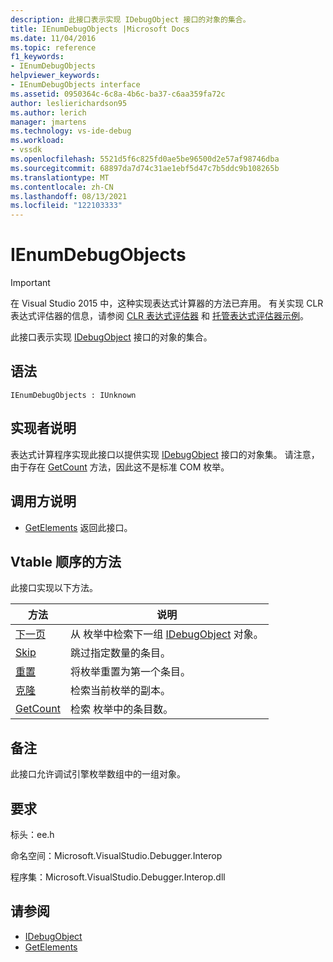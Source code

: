 ```yaml
---
description: 此接口表示实现 IDebugObject 接口的对象的集合。
title: IEnumDebugObjects |Microsoft Docs
ms.date: 11/04/2016
ms.topic: reference
f1_keywords:
- IEnumDebugObjects
helpviewer_keywords:
- IEnumDebugObjects interface
ms.assetid: 0950364c-6c8a-4b6c-ba37-c6aa359fa72c
author: leslierichardson95
ms.author: lerich
manager: jmartens
ms.technology: vs-ide-debug
ms.workload:
- vssdk
ms.openlocfilehash: 5521d5f6c825fd0ae5be96500d2e57af98746dba
ms.sourcegitcommit: 68897da7d74c31ae1ebf5d47c7b5ddc9b108265b
ms.translationtype: MT
ms.contentlocale: zh-CN
ms.lasthandoff: 08/13/2021
ms.locfileid: "122103333"
---
```

# <a name="ienumdebugobjects"></a>IEnumDebugObjects
> [!IMPORTANT]
> 在 Visual Studio 2015 中，这种实现表达式计算器的方法已弃用。 有关实现 CLR 表达式评估器的信息，请参阅 [CLR 表达式评估器](https://github.com/Microsoft/ConcordExtensibilitySamples/wiki/CLR-Expression-Evaluators) 和 [托管表达式评估器示例](https://github.com/Microsoft/ConcordExtensibilitySamples/wiki/Managed-Expression-Evaluator-Sample)。

 此接口表示实现 [IDebugObject](../../../extensibility/debugger/reference/idebugobject.md) 接口的对象的集合。

## <a name="syntax"></a>语法

```
IEnumDebugObjects : IUnknown
```

## <a name="notes-for-implementers"></a>实现者说明
 表达式计算程序实现此接口以提供实现 [IDebugObject](../../../extensibility/debugger/reference/idebugobject.md) 接口的对象集。 请注意，由于存在 [GetCount](../../../extensibility/debugger/reference/ienumdebugobjects-getcount.md) 方法，因此这不是标准 COM 枚举。

## <a name="notes-for-callers"></a>调用方说明
- [GetElements](../../../extensibility/debugger/reference/idebugarrayobject-getelements.md) 返回此接口。

## <a name="methods-in-vtable-order"></a>Vtable 顺序的方法
 此接口实现以下方法。

|方法|说明|
|------------|-----------------|
|[下一页](../../../extensibility/debugger/reference/ienumdebugobjects-next.md)|从 枚举中检索下一组 [IDebugObject](../../../extensibility/debugger/reference/idebugobject.md) 对象。|
|[Skip](../../../extensibility/debugger/reference/ienumdebugobjects-skip.md)|跳过指定数量的条目。|
|[重置](../../../extensibility/debugger/reference/ienumdebugobjects-reset.md)|将枚举重置为第一个条目。|
|[克隆](../../../extensibility/debugger/reference/ienumdebugobjects-clone.md)|检索当前枚举的副本。|
|[GetCount](../../../extensibility/debugger/reference/ienumdebugobjects-getcount.md)|检索 枚举中的条目数。|

## <a name="remarks"></a>备注
 此接口允许调试引擎枚举数组中的一组对象。

## <a name="requirements"></a>要求
 标头：ee.h

 命名空间：Microsoft.VisualStudio.Debugger.Interop

 程序集：Microsoft.VisualStudio.Debugger.Interop.dll

## <a name="see-also"></a>请参阅
- [IDebugObject](../../../extensibility/debugger/reference/idebugobject.md)
- [GetElements](../../../extensibility/debugger/reference/idebugarrayobject-getelements.md)
